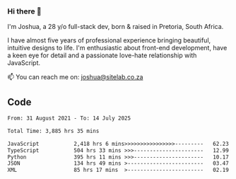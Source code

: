 ### Hi there 👋

I'm Joshua, a 28 y/o full-stack dev, born & raised in Pretoria, South Africa. 

I have almost five years of professional experience bringing beautiful, intuitive designs to life. I'm enthusiastic about front-end development, have a keen eye for detail and a passionate love-hate relationship with JavaScript.

📫 You can reach me on: joshua@sitelab.co.za

## **Code**

<!--START_SECTION:waka-->

```txt
From: 31 August 2021 - To: 14 July 2025

Total Time: 3,885 hrs 35 mins

JavaScript           2,418 hrs 6 mins>>>>>>>>>>>>>>>>---------   62.23 %
TypeScript           504 hrs 33 mins >>>----------------------   12.99 %
Python               395 hrs 11 mins >>>----------------------   10.17 %
JSON                 134 hrs 49 mins >------------------------   03.47 %
XML                  85 hrs 17 mins  >------------------------   02.19 %
```

<!--END_SECTION:waka-->
